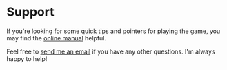 # Support

If you're looking for some quick tips and pointers for playing the game, you may find the [online manual](/manual) helpful.

Feel free to [send me an email](mailto:mike@thepixelguy.com) if you have any other questions. I'm always happy to help!